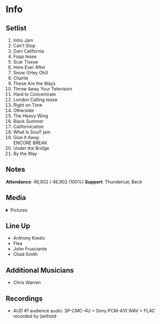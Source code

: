 # Info

## Setlist

1. Intro Jam
2. Can't Stop
3. Dani California
4. Fopp tease
5. Scar Tissue
6. Here Ever After
7. Snow ((Hey Oh))
8. Charlie
9. These Are the Ways
10. Throw Away Your Television
11. Hard to Concentrate
12. London Calling tease
13. Right on Time
14. Otherside
15. The Heavy Wing
16. Black Summer
17. Californication
18. What Is Soul? jam
19. Give It Away
<br>ENCORE BREAK
20. Under the Bridge
21. By the Way

## Notes

**Attendance**: 46,902 / 46,902 (100%)
**Support**: Thundercat, Beck

## Media 

<details>
  <summary>Pictures</summary>
  <!--<img alt="Setlist" title="Setlist" src="_.jpg" height="200" />-->
</details>

## Line Up

* Anthony Kiedis
* Flea
* John Frusciante
* Chad Smith

## Additional Musicians
* Chris Warren

## Recordings

* AUD #1 audience audio: SP-CMC-4U > Sony PCM-A10 WAV > FLAC recorded by ijwthstd
